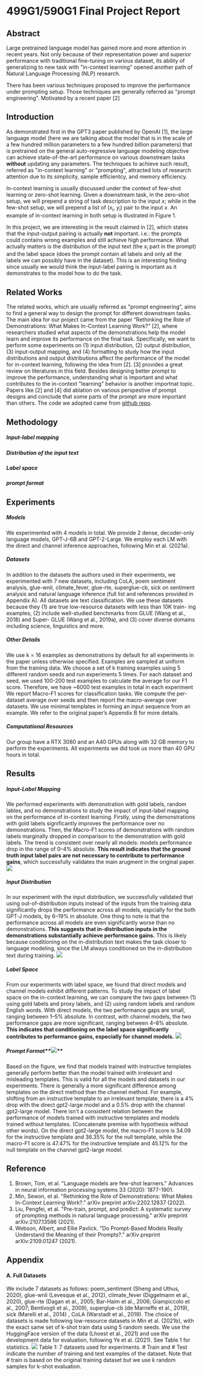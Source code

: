 ﻿# 499G1/590G1 Final Project Report

## Abstract
Large pretrained language model has gained more and more attention in recent years. Not only because of their representation power and superior performance with traditional fine-tuning on various dataset, its ability of generalizing to new task with "in-context learning" opened another path of Natural Language Processing (NLP) research.

There has been various techniques proposed to improve the performance under prompting setup. Those techniques are generally referred as "prompt engineering". Motivated by a recent paper [2]

## Introduction
As demonstrated first in the GPT3 paper published by OpenAI [1], the large language model (here we are talking about the model that is in the scale of a few hundred million parameters to a few hundred billion parameters) that is pretrained on the general auto-regressive language modeling objective can achieve state-of-the-art performance on various downstream tasks **without** updating any parameters. The techniques to achieve such result, referred as "in-context learning" or "prompting", attracted lots of research attention due to its simplicity, sample efficientcy, and memory efficiency.

In-context learning is usually discussed under the context of few-shot learning or zero-shot learning. Given a downstream task, in the zero-shot setup, we will prepend a string of task description to the input $x$; while in the few-shot setup, we will prepend a list of ($x_i$, $y_i$) pair to the input $x$. An example of in-context learning in both setup is illustrated in Figure 1.

In this project, we are interesting in the result claimed in [2], which states that the input-output pairing is actually **not** important. i.e.: the prompts could contains wrong examples and still achieve high performance. What actually matters is the distribution of the input text (the $x_i$ part in the prompt) and the label space (does the prompt contain all labels and only all the labels we can possibly have in the dataset). This is an interesting finding since usually we would think the input-label pairing is important as it demonstrates to the model how to do the task.

## Related Works
The related works, which are usually referred as "prompt engineering", aims to find a general way to design the prompt for different downstream tasks. The main idea for our project came from the paper “Rethinking the Role of Demonstrations: What Makes In-Context Learning Work?” [2], where researchers studied what aspects of the demonstrations help the model learn and improve its performance on the final task. Specifically, we want to perform some experiments on (1) input distribution, (2) output distribution, (3) input-output mapping, and (4) formatting to study how the input distributions and output distributions affect the performance of the model for in-context learning, following the idea
from [2]. [3] provides a great review on literatures in this field. Besides designing better prompt to improve the performance, understanding what is important and what contributes to the in-context "learning" behavior is another importnat topic. Papers like [2] and [4] did ablation on various perspestive of prompt designs and conclude that some parts of the prompt are more important than others. The code we adopted came from [github repo](https://github.com/Alrope123/rethinking-demonstrations).

## Methodology
##### Input-label mapping

##### Distribution of the input text

##### Label space

##### prompt format
## Experiments
##### Models 
We experimented with 4 models in total. We provide 2 dense, decoder-only language models, GPT-J-6B and GPT-2-Large. We employ each LM with the direct and channel inference approaches, following Min et al. (2021a). 

##### Datasets
In addition to the datasets the authors used in their experiments, we experimented with 7 new datasets, including CoLA, poem sentiment analysis, glue-wnli, climate_fever, glue-rte, superglue-cb, sick on sentiment analysis and natural language inference (full list and references provided in Appendix A). All datasets are text classification. We use these datasets because they (1) are true low-resource datasets with less than 10K train- ing examples, (2) include well-studied benchmarks from GLUE (Wang et al., 2018) and Super- GLUE (Wang et al., 2019a), and (3) cover diverse domains including science, linguistics and more.

##### Other Details
We use k = 16 examples as demonstrations by default for all experiments in the paper unless otherwise specified. Examples are sampled at uniform from the training data. We choose a set of k training examples using 5 different random seeds and run experiments 5 times. For each dataset and seed, we used 100-200 test examples to calculate the average for our F1 score. Therefore, we have ~6000 test examples in total in each experiment We report Macro-F1 scores for classification tasks. We compute the per-dataset average over seeds and then report the macro-average over datasets. We use minimal templates in forming an input sequence from an example. We refer to the original paper’s Appendix B for more details. 
##### Computational Resources
Our group have a RTX 3080 and an A40 GPUs along with 32 GB memory to perform the experiments. All experiments we did took us more than 40 GPU hours in total. 

## Results
##### Input-Label Mapping
We performed experiments with demonstration with gold labels, random lables, and no demonstrations to study the impact of input-label mapping on the performance of in-context learning. Firstly, using the demonstrations with gold labels significantly improves the performance over no demonstrations. Then, the Macro-F1 scores of demonstrations with random labels marginally  dropped in comparison to the demonstration with gold labels. The trend is consistent over nearly all models: models performance drop in the range of 0–4% absolute. **This result indicates that the ground truth input label pairs are not necessary to contribute to performance gains**, which successfully validates the main arugment in the original paper.
**![](https://lh3.googleusercontent.com/cG5fq984ykCyHs8kOzT8JcVR19Rl4CgGOEwda1AQKAhuHn9o2-eIv1h1hRqn-3qhohi3SqRQfAayX5RxUa1ONUr2BDxstHaeE4pyTyy5NaxldrHsaXOXYzMLghixBaD98QjqcHnd3GnkMliC7BjLF0xvoPA7V90mUzREhsetub5TiJnA5pXFaSZx_2v8Xg)**
##### Input Distribution
In our experiment with the input distribution, we successfully validated that using out-of-distribution inputs instead of the inputs from the training data significantly drops the performance across all models, espcially for the both GPT-J models, by 6–19% in absolute. One thing to note is that the performance across all models are even significantly worse than no demonstrations. **This suggests that in-distribution inputs in the demonstrations substantially achieve performance gains.** This is likely because conditioning on the in-distribution text makes the task closer to language modeling, since the LM always conditioned on the in-distribution text during training.
**![](https://lh4.googleusercontent.com/AN3830tmOr3IVktdi65IqO1UaLinWd7ISU8y2PctLvhRdJtPu879B7SPYh_6VzeoJig207axZnpWALxUzJ5zRLCHvbt9C_SZGziz4iEsc87kGBumHgzswocCPvxDTszbSoSv5MsKdtE1GlwqSaZmxrdu7as8tXg9P0d1UR9Vs4x-6m2j7LeKhISTiGqsBQ)**
##### Label Space
From our experiments with label space, we found that direct models and channel models exhibit different patterns. To study the impact of label space on the in-context learning, we can compare the two gaps between (1) using gold labels and proxy labels, and (2) using random labels and random English words. With direct models, the two performance gaps are small, ranging between 1–5% absolute. In contrast, with channel models, the two performance gaps are more significant, ranging between 4–8% absolute. **This indicates that conditioning on the label space significantly contributes to performance gains, especially for channel models.**
**![](https://lh6.googleusercontent.com/HP3wbBT8RzY7qhAdJazksxWhkFpPlKOL20sLL-NQLSehhkFtsGqgs7oN0RuNd_95_W1jy04VKdsSqcrJAeNjuBoRTu-_d8TZebM7a3RKqMlAF9dfFC9cgllXJV14c3Bol7WuHrn3aavBhW55BkfVNYgRIwYEdDJZtVdGsYocXYI7nOfJcCk4miGWWFMhYg)**
##### Prompt Format**![](https://lh3.googleusercontent.com/5QKtfuW-qfIl2jbbbHsW6Zbn2bWWGW3uDBILhHJPOJ06_WZBDzgUApODZwxX2rq41K53XTkMZEIEjI5I-z6E8bPLqRc9AWaywfEKdDmbdM2UHPcM66WzvRdRBqc_KXTE5_sEfRS-QsczIKgXALm1rkD65JSjRj0JYDe0evRaRXZt82iSG_S395QwYNyWwg)**
Based on the figure, we find that models trained with instructive templates generally perform better than the model trained with irrelevant and misleading templates. This is valid for all the models and datasets in our experiments. There is generally a more significant difference among templates on the direct method than the channel method. For example, shifting from an instructive template to an irrelevant template, there is a 4% drop with the direct gpt2-large model and a 0.5% drop with the channel gpt2-large model. There isn’t a consistent relation between the performance of models trained with instructive templates and models trained without templates. (Concatenate premise with hypothesis without other words). On the direct gpt2-large model, the macro-F1 score is 34.09 for the instructive template and 36.35% for the null template, while the macro-F1 score is 47.47% for the instructive template and 45.12% for the null template on the channel gpt2-large model. 




## Reference
1. Brown, Tom, et al. "Language models are few-shot learners." Advances in neural information processing systems 33 (2020): 1877-1901.
2. Min, Sewon, et al. "Rethinking the Role of Demonstrations: What Makes In-Context Learning Work?." arXiv preprint arXiv:2202.12837 (2022).
3. Liu, Pengfei, et al. "Pre-train, prompt, and predict: A systematic survey of prompting methods in natural language processing." arXiv preprint arXiv:2107.13586 (2021).
4. Webson, Albert, and Ellie Pavlick. "Do Prompt-Based Models Really Understand the Meaning of their Prompts?." arXiv preprint arXiv:2109.01247 (2021).

## Appendix
#### A. Full Datasets
We include 7 datasets as follows: poem_sentiment (Sheng and Uthus, 2020), glue-wnli (Levesque et al., 2012), climate_fever (Diggelmann et al., 2020), glue-rte (Dagan et al., 2005; Bar-Haim et al., 2006; Giampiccolo et al., 2007; Bentivogli et al., 2009), superglue-cb (de Marneffe et al., 2019), sick (Marelli et al., 2014) , CoLA (Warstadt et al., 2019). The choice of datasets is made following low-resource datasets in Min et al. (2021b), with the exact same set of k-shot train data using 5 random seeds. We use the HuggingFace version of the data (Lhoest et al., 2021) and use the development data for evaluation, following Ye et al. (2021). See Table 1 for statistics.
**![](https://lh3.googleusercontent.com/jay_lcZ7QOxJ5JVvLr3XHz7-EQcu_iqwcY4_QPG0Wj2cWTRAkfuWQgRaCg2d6z0MrGZfCtfX_sMbPsU0nDUC4BAQja895ADSq53I6Q3sZFQ_3edISmOlM_ny8hrAAPDIcarBB1UAdumn4PkqUSEcvHKlgRhVnQAIkleQFO4qKueScTwjnh9Cdx-lzQ-Zhg)**
Table 1: 7 datasets used for experiments. # Train and # Test indicate the number of training and test examples of the dataset. Note that # train is based on the original training dataset but we use k random samples for k-shot evaluation.
